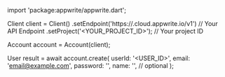 import 'package:appwrite/appwrite.dart';

Client client = Client()
    .setEndpoint('https://<REGION>.cloud.appwrite.io/v1') // Your API Endpoint
    .setProject('<YOUR_PROJECT_ID>'); // Your project ID

Account account = Account(client);

User result = await account.create(
    userId: '<USER_ID>',
    email: 'email@example.com',
    password: '',
    name: '<NAME>', // optional
);
